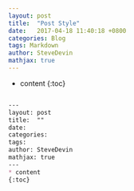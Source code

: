 ```yaml
---
layout: post
title:  "Post Style"
date:   2017-04-18 11:40:18 +0800
categories: Blog
tags: Markdown 
author: SteveDevin
mathjax: true
---
```

* content
{:toc}

```markdown

---
layout: post
title:  ""
date:
categories:
tags:
author: SteveDevin
mathjax: true
---
* content
{:toc}

```

